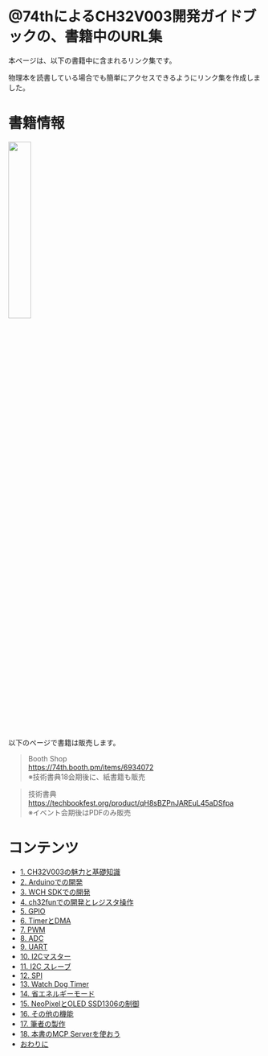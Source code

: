 # @74thによるCH32V003開発ガイドブックの、書籍中のURL集

本ページは、以下の書籍中に含まれるリンク集です。

物理本を読書している場合でも簡単にアクセスできるようにリンク集を作成しました。

# 書籍情報

<img src="./img/ebook.png" width="30%"/>

以下のページで書籍は販売します。

> Booth Shop<br/>https://74th.booth.pm/items/6934072<br/>※技術書典18会期後に、紙書籍も販売

> 技術書典<br/>https://techbookfest.org/product/qH8sBZPnJAREuL45aDSfpa<br/>※イベント会期後はPDFのみ販売

# コンテンツ

- [1. CH32V003の魅力と基礎知識](./1-whats.md)
- [2. Arduinoでの開発](./2-arduino.md)
- [3. WCH SDKでの開発](./3-wch_sdk.md)
- [4. ch32funでの開発とレジスタ操作](./4-ch32fun.md)
- [5. GPIO](5-gpio.md)
- [6. TimerとDMA](./6-dma_timer.md)
- [7. PWM](./7-pwm.md)
- [8. ADC](./8-adc.md)
- [9. UART](./9-uart.md)
- [10. I2Cマスター](./10-i2c_master.md)
- [11. I2C スレーブ](./11-i2c_slave.md)
- [12. SPI](./12-spi.md)
- [13. Watch Dog Timer](./13-watchdogtimer.md)
- [14. 省エネルギーモード](./14-sleep_standby.md)
- [15. NeoPixelとOLED SSD1306の制御](./15-modules.md)
- [16. その他の機能](./16-others.md)
- [17. 筆者の製作](./17-product.md)
- [18. 本書のMCP Serverを使おう](./18-mcp_server.md)
- [おわりに](./99-epilogue.md)
